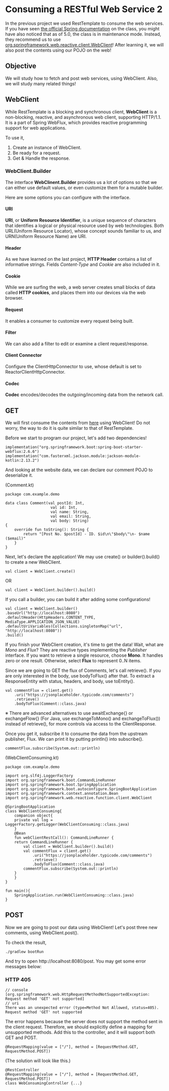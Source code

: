 # Consuming a RESTful Web Service 2
In the previous project we used RestTemplate to consume the web services. If you have seen [the official Spring documentation](https://docs.spring.io/spring-framework/docs/current/javadoc-api/org/springframework/web/client/RestTemplate.html) on the class, you might have also noticed that as of 5.0, the class is in maintenance mode. Instead, they recommend us to use [org.springframework.web.reactive.client.WebClient](https://docs.spring.io/spring-framework/docs/current/javadoc-api/org/springframework/web/reactive/function/client/WebClient.html)! After learning it, we will also post the contents using our POJO on the web!

## Objective
We will study how to fetch and post web services, using WebClient. Also, we will study many related things!

## WebClient
While RestTemplate is a blocking and synchronous client, **WebClient** is a non-blocking, reactive, and asynchronous web client, supporting HTTP/1.1. It is a part of Spring WebFlux, which provides reactive programming support for web applications.

To use it,
1. Create an instance of WebClient.
2. Be ready for a request.
3. Get & Handle the response.

### WebClient.Builder
The interface **WebClinent.Builder** provides us a lot of options so that we can either use default values, or even customize them for a mutable builder.

Here are some options you can configure with the interface.
#### URI
**URI**, or **Uniform Resource Identifier**, is a unique sequence of characters that identifies a logical or physical resource used by web technologies. Both URL(Uniform Resource Locator), whose concept sounds familiar to us, and URN(Uniform Resource Name) are URI.
#### Header
As we have learned on the last project, **HTTP Header** contains a list of informative strings. Fields *Content-Type* and *Cookie* are also included in it.
#### Cookie
While we are surfing the web, a web server creates small blocks of data called **HTTP cookies**, and places them into our devices via the web browser.
#### Request
It enables a consumer to customize every request being built.
#### Filter
We can also add a filter to edit or examine a client request/response.
#### Client Connector
Configure the ClientHttpConnector to use, whose default is set to ReactorClientHttpConnector.
#### Codec
**Codec** encodes/decodes the outgoing/incoming data from the network call.

## GET
We will first consume the contents from [here](https://jsonplaceholder.typicode.com/comments) using WebClient! Do not worry, the way to do it is quite similar to that of RestTemplate.

Before we start to program our project, let's add two dependencies!

	implementation("org.springframework.boot:spring-boot-starter-webflux:2.6.6")
	implementation("com.fasterxml.jackson.module:jackson-module-kotlin:2.13.2")

And looking at the website data, we can declare our comment POJO to deserialize it.

(Comment.kt)

    package com.example.demo

    data class Comment(val postId: Int,
                        val id: Int,
                        val name: String,
                        val email: String,
                        val body: String)
    {
        override fun toString(): String {
            return "[Post No. $postId] - ID. $id\n\"$body\"\n- $name ($email)"
        }
    }
    
Next, let's declare the application! We may use create() or builder().build() to create a new WebClient.

	val client = WebClient.create()
	
OR
	
	val client = WebClient.builder().build()

If you call a builder, you can build it after adding some configurations!

	val client = WebClient.builder()
	.baseUrl("http://localhost:8080")
	.defaultHeader(HttpHeaders.CONTENT_TYPE, MediaType.APPLICATION_JSON_VALUE)
	.defaultUriVariables(Collections.singletonMap("url", "http://localhost:8080"))
	.build()

If you finish your WebClient creation, it's time to get the data! Wait, what are *Mono* and *Flux*? They are reactive types implementing the *Publisher* interface. If you want to retrieve a single resource, choose **Mono**. It handles zero or one result. Otherwise, select **Flux** to represent 0..N items.

Since we are going to GET the flux of Comments, let's call retrieve(). If you are only interested in the body, use bodyToFlux() after that. To extract a ResponseEntity with status, headers, and body, use toEntity().

	val commentFlux = client.get()
		.uri("https://jsonplaceholder.typicode.com/comments")
		.retrieve()
		.bodyToFlux(Comment::class.java)

※ There are advanced alternatives to use awaitExchange{} or exchangeFlow{} (For Java, use exchangeToMono() and exchangeToFlux()) instead of retrieve(), for more controls via access to the ClientResponse.

Once you get it, subscribe it to consume the data from the upstream publisher, Flux. We can print it by putting println() into subscribe().

	commentFlux.subscribe(System.out::println)

(WebClientConsuming.kt)

	package com.example.demo

	import org.slf4j.LoggerFactory
	import org.springframework.boot.CommandLineRunner
	import org.springframework.boot.SpringApplication
	import org.springframework.boot.autoconfigure.SpringBootApplication
	import org.springframework.context.annotation.Bean
	import org.springframework.web.reactive.function.client.WebClient

	@SpringBootApplication
	class WebClientConsuming{
	    companion object{
		private val log = LoggerFactory.getLogger(WebClientConsuming::class.java)
	    }
	    @Bean
	    fun webClientRestCall(): CommandLineRunner {
		return CommandLineRunner {
		    val client = WebClient.builder().build()
		    val commentFlux = client.get()
			    .uri("https://jsonplaceholder.typicode.com/comments")
			    .retrieve()
			    .bodyToFlux(Comment::class.java)
		    commentFlux.subscribe(System.out::println)
		}
	    }
	}

	fun main(){
	    SpringApplication.run(WebClientConsuming::class.java)
	}

## POST
Now we are going to post our data using WebClient! Let's post three new comments, using WebClient.post().

To check the result,

	./gradlew bootRun
	
And try to open http://localhost:8080/post. You may get some error messages below:

### HTTP 405

	// console
	[org.springframework.web.HttpRequestMethodNotSupportedException: Request method 'GET' not supported]
	// uri
	There was an unexpected error (type=Method Not Allowed, status=405).
	Request method 'GET' not supported

The error happens because the server does not support the method sent in the client request. Therefore, we should explicitly define a mapping for unsupported methods. Add this to the controller, and it will support both GET and POST.

	@RequestMapping(value = ["/"], method = [RequestMethod.GET, RequestMethod.POST])

(The solution will look like this.)

	@RestController
	@RequestMapping(value = ["/"], method = [RequestMethod.GET, RequestMethod.POST])
	class WebConsumingController {...}
